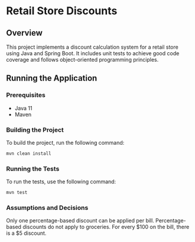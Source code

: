 # Retail Store Discounts

## Overview

This project implements a discount calculation system for a retail store using Java and Spring Boot. It includes unit tests to achieve good code coverage and follows object-oriented programming principles.

## Running the Application

### Prerequisites

- Java 11
- Maven

### Building the Project

To build the project, run the following command:

```bash
mvn clean install
```

### Running the Tests

To run the tests, use the following command:

```bash
mvn test
```


### Assumptions and Decisions
Only one percentage-based discount can be applied per bill.
Percentage-based discounts do not apply to groceries.
For every $100 on the bill, there is a $5 discount.



